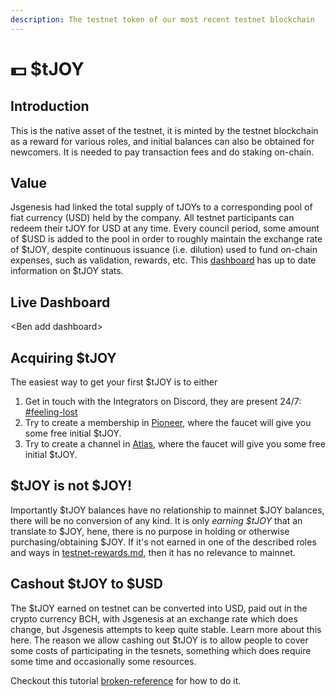 ```yaml
---
description: The testnet token of our most recent testnet blockchain
---
```


# 💵 $tJOY

## Introduction

This is the native asset of the testnet, it is minted by the testnet blockchain as a reward for various roles, and initial balances can also be obtained for newcomers. It is needed to pay transaction fees and do staking on-chain.

## Value

Jsgenesis had linked the total supply of tJOYs to a corresponding pool of fiat currency (USD) held by the company. All testnet participants can redeem their tJOY for USD at any time. Every council period, some amount of $USD is added to the pool in order to roughly maintain the exchange rate of $tJOY, despite continuous issuance (i.e. dilution) used to fund on-chain expenses, such as validation, rewards, etc. This [dashboard](http://www.joystrem) has up to date information on $tJOY stats.

## Live Dashboard

\<Ben add dashboard>

## Acquiring $tJOY

The easiest way to get your first $tJOY is to either

1. Get in touch with the Integrators on Discord, they are present 24/7: [#feeling-lost](../#feeling-lost "mention")
2. Try to create a membership in [Pioneer](http://dao.joystream.org), where the faucet will give you some free initial $tJOY.
3. Try to create a channel in [Atlas](http://play.joystream.org), where the faucet will give you some free initial $tJOY.

## $tJOY is not $JOY!

Importantly $tJOY balances have no relationship to mainnet $JOY balances, there will be no conversion of any kind. It is only _earning $tJOY_ that an translate to $JOY, hene, there is no purpose in holding or otherwise purchasing/obtaining $JOY. If it's not earned in one of the described roles and ways in [testnet-rewards.md](testnet-rewards.md "mention"), then it has no relevance to mainnet.

## Cashout $tJOY to $USD

The $tJOY earned on testnet can be converted into USD, paid out in the crypto currency BCH, with Jsgenesis at an exchange rate which does change, but Jsgenesis attempts to keep quite stable. Learn more about this here. The reason we allow cashing out $tJOY is to allow people to cover some costs of participating in the tesnets, something which does require some time and occasionally some resources.

Checkout this tutorial [broken-reference](broken-reference/ "mention") for how to do it.
